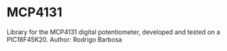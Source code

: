 # MCP4131
Library for the MCP4131 digital potentiometer, developed and tested on a PIC18F45K20. Author: Rodrigo Barbosa
